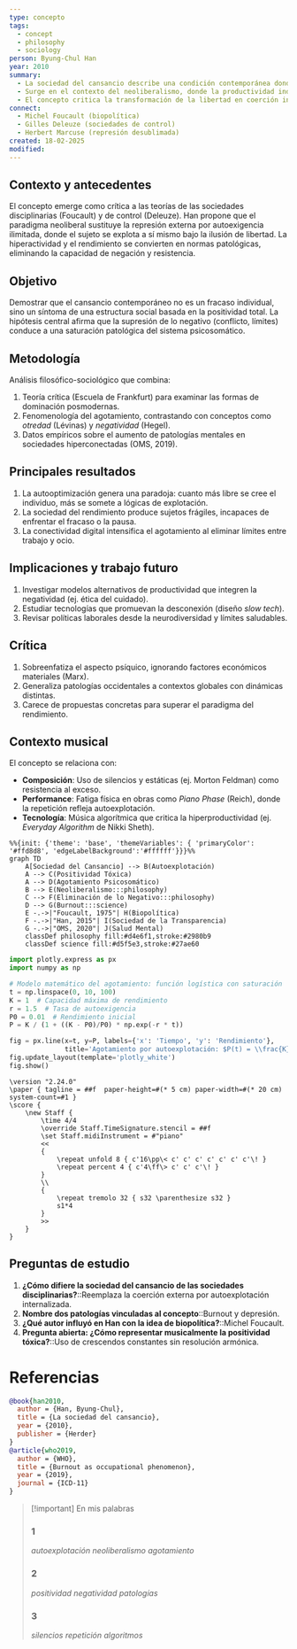 ```yaml
---
type: concepto
tags:
  - concept
  - philosophy
  - sociology
person: Byung-Chul Han
year: 2010
summary: 
  - La sociedad del cansancio describe una condición contemporánea donde la autoexplotación y la positividad excesiva generan agotamiento psíquico y físico. 
  - Surge en el contexto del neoliberalismo, donde la productividad individual se convierte en imperativo moral, eliminando la negatividad del conflicto y la alteridad. 
  - El concepto critica la transformación de la libertad en coerción interna, analizando patologías como el burnout y la depresión como síntomas estructurales.
connect:
  - Michel Foucault (biopolítica)
  - Gilles Deleuze (sociedades de control)
  - Herbert Marcuse (represión desublimada)
created: 18-02-2025
modified: 
---
```


## Contexto y antecedentes  
El concepto emerge como crítica a las teorías de las sociedades disciplinarias (Foucault) y de control (Deleuze). Han propone que el paradigma neoliberal sustituye la represión externa por autoexigencia ilimitada, donde el sujeto se explota a sí mismo bajo la ilusión de libertad. La hiperactividad y el rendimiento se convierten en normas patológicas, eliminando la capacidad de negación y resistencia.

## Objetivo  
Demostrar que el cansancio contemporáneo no es un fracaso individual, sino un síntoma de una estructura social basada en la positividad total. La hipótesis central afirma que la supresión de lo negativo (conflicto, límites) conduce a una saturación patológica del sistema psicosomático.

## Metodología  
Análisis filosófico-sociológico que combina:  
1. Teoría crítica (Escuela de Frankfurt) para examinar las formas de dominación posmodernas.  
2. Fenomenología del agotamiento, contrastando con conceptos como *otredad* (Lévinas) y *negatividad* (Hegel).  
3. Datos empíricos sobre el aumento de patologías mentales en sociedades hiperconectadas (OMS, 2019).

## Principales resultados  
1. La autooptimización genera una paradoja: cuanto más libre se cree el individuo, más se somete a lógicas de explotación.  
2. La sociedad del rendimiento produce sujetos frágiles, incapaces de enfrentar el fracaso o la pausa.  
3. La conectividad digital intensifica el agotamiento al eliminar límites entre trabajo y ocio.

## Implicaciones y trabajo futuro  
1. Investigar modelos alternativos de productividad que integren la negatividad (ej. ética del cuidado).  
2. Estudiar tecnologías que promuevan la desconexión (diseño *slow tech*).  
3. Revisar políticas laborales desde la neurodiversidad y límites saludables.

## Crítica  
1. Sobreenfatiza el aspecto psíquico, ignorando factores económicos materiales (Marx).  
2. Generaliza patologías occidentales a contextos globales con dinámicas distintas.  
3. Carece de propuestas concretas para superar el paradigma del rendimiento.

## Contexto musical  
El concepto se relaciona con:  
- **Composición**: Uso de silencios y estáticas (ej. Morton Feldman) como resistencia al exceso.  
- **Performance**: Fatiga física en obras como *Piano Phase* (Reich), donde la repetición refleja autoexplotación.  
- **Tecnología**: Música algorítmica que critica la hiperproductividad (ej. *Everyday Algorithm* de Nikki Sheth).

```mermaid
%%{init: {'theme': 'base', 'themeVariables': { 'primaryColor': '#ffd8d8', 'edgeLabelBackground':'#ffffff'}}}%%
graph TD
    A[Sociedad del Cansancio] --> B(Autoexplotación)
    A --> C(Positividad Tóxica)
    A --> D(Agotamiento Psicosomático)
    B --> E(Neoliberalismo:::philosophy)
    C --> F(Eliminación de lo Negativo:::philosophy)
    D --> G(Burnout:::science)
    E -.->|"Foucault, 1975"| H(Biopolítica)
    F -.->|"Han, 2015"| I(Sociedad de la Transparencia)
    G -.->|"OMS, 2020"| J(Salud Mental)
    classDef philosophy fill:#d4e6f1,stroke:#2980b9
    classDef science fill:#d5f5e3,stroke:#27ae60
```

```python
import plotly.express as px
import numpy as np

# Modelo matemático del agotamiento: función logística con saturación
t = np.linspace(0, 10, 100)
K = 1  # Capacidad máxima de rendimiento
r = 1.5  # Tasa de autoexigencia
P0 = 0.01  # Rendimiento inicial
P = K / (1 + ((K - P0)/P0) * np.exp(-r * t))

fig = px.line(x=t, y=P, labels={'x': 'Tiempo', 'y': 'Rendimiento'},
              title='Agotamiento por autoexplotación: $P(t) = \\frac{K}{1 + (\\frac{K-P_0}{P_0})e^{-rt}}$')
fig.update_layout(template='plotly_white')
fig.show()
```

```lily
\version "2.24.0"
\paper { tagline = ##f  paper-height=#(* 5 cm) paper-width=#(* 20 cm)  system-count=#1 }
\score {
    \new Staff {
        \time 4/4
        \override Staff.TimeSignature.stencil = ##f
        \set Staff.midiInstrument = #"piano"
        <<
        {
            \repeat unfold 8 { c'16\pp\< c' c' c' c' c' c' c'\! } 
            \repeat percent 4 { c'4\ff\> c' c' c'\! }
        }
        \\
        {
            \repeat tremolo 32 { s32 \parenthesize s32 }
            s1*4
        }
        >>
    }
}
```

## Preguntas de estudio  
1. **¿Cómo difiere la sociedad del cansancio de las sociedades disciplinarias?**::Reemplaza la coerción externa por autoexplotación internalizada.  
2. **Nombre dos patologías vinculadas al concepto**::Burnout y depresión.  
3. **¿Qué autor influyó en Han con la idea de biopolítica?**::Michel Foucault.  
4. **Pregunta abierta: ¿Cómo representar musicalmente la positividad tóxica?**::Uso de crescendos constantes sin resolución armónica.  

# Referencias  
```bibtex
@book{han2010,
  author = {Han, Byung-Chul},
  title = {La sociedad del cansancio},
  year = {2010},
  publisher = {Herder}
}
@article{who2019,
  author = {WHO},
  title = {Burnout as occupational phenomenon},
  year = {2019},
  journal = {ICD-11}
}
```

> [!important] En mis palabras  
> ### 1  
> *autoexplotación* *neoliberalismo* *agotamiento*  
> ### 2  
> *positividad* *negatividad* *patologías*  
> ### 3  
> *silencios* *repetición* *algoritmos*